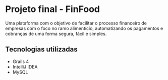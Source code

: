 # Projeto final - FinFood
Uma plataforma com o objetivo de facilitar o processo financeiro de empresas com o foco no ramo alimentício, automatizando os pagamentos e cobranças de uma forma segura, fácil e simples.

## Tecnologias utilizadas
- Grails 4
- IntelliJ IDEA
- MySQL 
